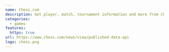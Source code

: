 ```yaml
---
name: Chess.com
description: Get player, match, tournament information and more from chess.com
categories:
  - games
features:
  https: true
url: https://www.chess.com/news/view/published-data-api
logo: chess.png
---
```

